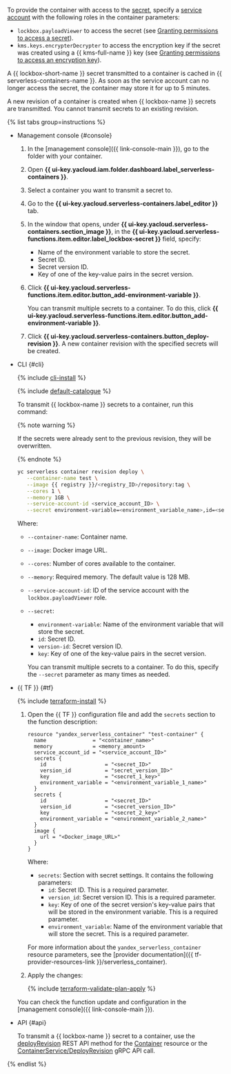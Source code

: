To provide the container with access to the [secret](../../lockbox/concepts/secret.md), specify a [service account](../../iam/concepts/users/service-accounts.md) with the following roles in the container parameters:
* `lockbox.payloadViewer` to access the secret (see [Granting permissions to access a secret](../../lockbox/operations/secret-access.md)).
* `kms.keys.encrypterDecrypter` to access the encryption key if the secret was created using a {{ kms-full-name }} key (see [Granting permissions to access an encryption key](../../kms/operations/key-access.md)).

A {{ lockbox-short-name }} secret transmitted to a container is cached in {{ serverless-containers-name }}. As soon as the service account can no longer access the secret, the container may store it for up to 5 minutes.

A new revision of a container is created when {{ lockbox-name }} secrets are transmitted. You cannot transmit secrets to an existing revision.

{% list tabs group=instructions %}

- Management console {#console}

    1. In the [management console]({{ link-console-main }}), go to the folder with your container.
    1. Open **{{ ui-key.yacloud.iam.folder.dashboard.label_serverless-containers }}**.
    1. Select a container you want to transmit a secret to.
    1. Go to the **{{ ui-key.yacloud.serverless-containers.label_editor }}** tab.
    1. In the window that opens, under **{{ ui-key.yacloud.serverless-containers.section_image }}**, in the **{{ ui-key.yacloud.serverless-functions.item.editor.label_lockbox-secret }}** field, specify:
        * Name of the environment variable to store the secret.
        * Secret ID.
        * Secret version ID.
        * Key of one of the key-value pairs in the secret version.
    1. Click **{{ ui-key.yacloud.serverless-functions.item.editor.button_add-environment-variable }}**.

        You can transmit multiple secrets to a container. To do this, click **{{ ui-key.yacloud.serverless-functions.item.editor.button_add-environment-variable }}**.

    1. Click **{{ ui-key.yacloud.serverless-containers.button_deploy-revision }}**. A new container revision with the specified secrets will be created.
    
- CLI {#cli}

    {% include [cli-install](../cli-install.md) %}

    {% include [default-catalogue](../default-catalogue.md) %}

    To transmit {{ lockbox-name }} secrets to a container, run this command:

    {% note warning %}

    If the secrets were already sent to the previous revision, they will be overwritten.

    {% endnote %}

    ```bash
    yc serverless container revision deploy \
       --container-name test \
       --image {{ registry }}/<registry_ID>/repository:tag \
       --cores 1 \
       --memory 1GB \
       --service-account-id <service_account_ID> \
       --secret environment-variable=<environment_variable_name>,id=<secret_ID>,version-id=<secret_version_ID>,key=<secret_key>
    ```

    Where:

    * `--container-name`: Container name.
    * `--image`: Docker image URL.
    * `--cores`: Number of cores available to the container.
    * `--memory`: Required memory. The default value is 128 MB.
    * `--service-account-id`: ID of the service account with the `lockbox.payloadViewer` role.
    * `--secret`:
        * `environment-variable`: Name of the environment variable that will store the secret.
        * `id`: Secret ID.
        * `version-id`: Secret version ID.
        * `key`: Key of one of the key-value pairs in the secret version.
      
      You can transmit multiple secrets to a container. To do this, specify the `--secret` parameter as many times as needed.

- {{ TF }} {#tf}

    {% include [terraform-install](../../_includes/terraform-install.md) %}

    1. Open the {{ TF }} configuration file and add the `secrets` section to the function description:

        ```hcl
        resource "yandex_serverless_container" "test-container" {
          name               = "<container_name>"
          memory             = <memory_amount>
          service_account_id = "<service_account_ID>"
          secrets {
            id                   = "<secret_ID>"
            version_id           = "secret_version_ID>"
            key                  = "<secret_1_key>"
            environment_variable = "<environment_variable_1_name>"
          }
          secrets {
            id                   = "<secret_ID>"
            version_id           = "<secret_version_ID>"
            key                  = "<secret_2_key>"
            environment_variable = "<environment_variable_2_name>"
          }
          image {
            url = "<Docker_image_URL>"
          }
        }
        ```

        Where:
          * `secrets`: Section with secret settings. It contains the following parameters:
            * `id`: Secret ID. This is a required parameter.
            * `version_id`: Secret version ID. This is a required parameter.
            * `key`: Key of one of the secret version's key-value pairs that will be stored in the environment variable. This is a required parameter.
            * `environment_variable`: Name of the environment variable that will store the secret. This is a required parameter.
        
        For more information about the `yandex_serverless_container` resource parameters, see the [provider documentation]({{ tf-provider-resources-link }}/serverless_container).
 
    1. Apply the changes:

        {% include [terraform-validate-plan-apply](../../_tutorials/_tutorials_includes/terraform-validate-plan-apply.md) %}

    You can check the function update and configuration in the [management console]({{ link-console-main }}).

- API {#api}

  To transmit a {{ lockbox-name }} secret to a container, use the [deployRevision](../../serverless-containers/containers/api-ref/Container/deployRevision.md) REST API method for the [Container](../../serverless-containers/containers/api-ref/Container/index.md) resource or the [ContainerService/DeployRevision](../../serverless-containers/containers/api-ref/grpc/Container/deployRevision.md) gRPC API call.

{% endlist %}